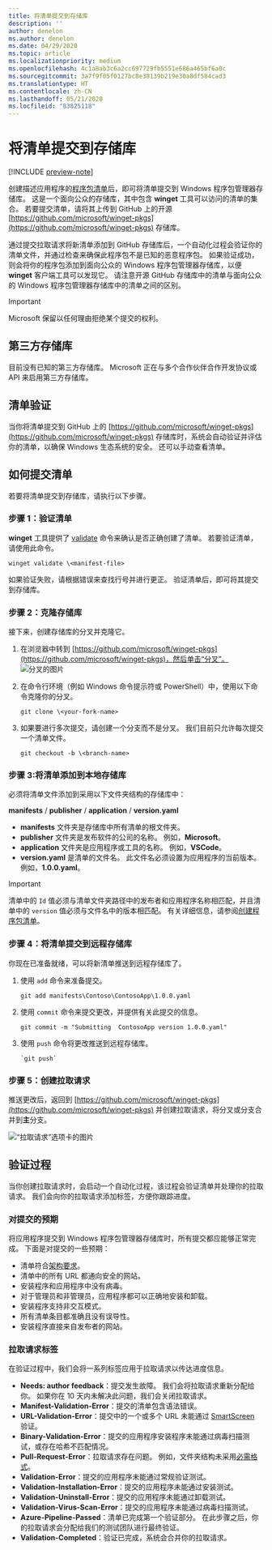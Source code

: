 ```yaml
---
title: 将清单提交到存储库
description: ''
author: denelon
ms.author: denelon
ms.date: 04/29/2020
ms.topic: article
ms.localizationpriority: medium
ms.openlocfilehash: 4c1a8ab3c6a2cc697729fb5551e686a465bf6a0c
ms.sourcegitcommit: 3a7f9f05f0127bc8e38139b219e30a8df584cad3
ms.translationtype: HT
ms.contentlocale: zh-CN
ms.lasthandoff: 05/21/2020
ms.locfileid: "83825118"
---
```

# <a name="submit-your-manifest-to-the-repository"></a>将清单提交到存储库

[!INCLUDE [preview-note](../../includes/package-manager-preview.md)]

创建描述应用程序的[程序包清单](manifest.md)后，即可将清单提交到 Windows 程序包管理器存储库。 这是一个面向公众的存储库，其中包含 **winget** 工具可以访问的清单的集合。 若要提交清单，请将其上传到 GitHub 上的开源 [https://github.com/microsoft/winget-pkgs](https://github.com/microsoft/winget-pkgs) 存储库。

通过提交拉取请求将新清单添加到 GitHub 存储库后，一个自动化过程会验证你的清单文件，并通过检查来确保此程序包不是已知的恶意程序包。 如果验证成功，则会将你的程序包添加到面向公众的 Windows 程序包管理器存储库，以便 **winget** 客户端工具可以发现它。 请注意开源 GitHub 存储库中的清单与面向公众的 Windows 程序包管理器存储库中的清单之间的区别。

> [!IMPORTANT]
> Microsoft 保留以任何理由拒绝某个提交的权利。

## <a name="third-party-repositories"></a>第三方存储库

目前没有已知的第三方存储库。 Microsoft 正在与多个合作伙伴合作开发协议或 API 来启用第三方存储库。

## <a name="manifest-validation"></a>清单验证

当你将清单提交到 GitHub 上的 [https://github.com/microsoft/winget-pkgs](https://github.com/microsoft/winget-pkgs) 存储库时，系统会自动验证并评估你的清单，以确保 Windows 生态系统的安全。 还可以手动查看清单。

## <a name="how-to-submit-your-manifest"></a>如何提交清单

若要将清单提交到存储库，请执行以下步骤。

### <a name="step-1-validate-your-manifest"></a>步骤 1：验证清单

**winget** 工具提供了 [validate](..\winget\validate.md) 命令来确认是否正确创建了清单。 若要验证清单，请使用此命令。

```CMD
winget validate \<manifest-file>
```

如果验证失败，请根据错误来查找行号并进行更正。 验证清单后，即可将其提交到存储库。

### <a name="step-2-clone-the-repository"></a>步骤 2：克隆存储库

接下来，创建存储库的分叉并克隆它。

1. 在浏览器中转到 [https://github.com/microsoft/winget-pkgs](https://github.com/microsoft/winget-pkgs)，然后单击“分叉”。
    ![分叉的图片](images\fork.png)

2. 在命令行环境（例如 Windows 命令提示符或 PowerShell）中，使用以下命令克隆你的分叉。
    ```CMD
    git clone \<your-fork-name>
    ```

 3. 如果要进行多次提交，请创建一个分支而不是分叉。 我们目前只允许每次提交一个清单文件。
    ```CMD
    git checkout -b \<branch-name>
    ```

### <a name="step-3-add-your-manifest-to-the-local-repository"></a>步骤 3:将清单添加到本地存储库

必须将清单文件添加到采用以下文件夹结构的存储库中：

**manifests** / **publisher** / **application** / **version.yaml**

* **manifests** 文件夹是存储库中所有清单的根文件夹。
* **publisher** 文件夹是发布软件的公司的名称。 例如，**Microsoft**。
* **application** 文件夹是应用程序或工具的名称。 例如，**VSCode**。
* **version.yaml** 是清单的文件名。 此文件名必须设置为应用程序的当前版本。 例如，**1.0.0.yaml**。

>[!IMPORTANT]
> 清单中的 `Id` 值必须与清单文件夹路径中的发布者和应用程序名称相匹配，并且清单中的 `version` 值必须与文件名中的版本相匹配。 有关详细信息，请参阅[创建程序包清单](manifest.md#tips-and-best-practices)。

### <a name="step-4-submit-your-manifest-to-the-remote-repository"></a>步骤 4：将清单提交到远程存储库

你现在已准备就绪，可以将新清单推送到远程存储库了。

1. 使用 `add` 命令来准备提交。
    ```CMD
    git add manifests\Contoso\ContosoApp\1.0.0.yaml
    ```

2. 使用 `commit` 命令来提交更改，并提供有关此提交的信息。
    ```CMD
    git commit -m "Submitting  ContosoApp version 1.0.0.yaml"
    ```

3. 使用 `push` 命令将更改推送到远程存储库。
    ```CMD
    `git push`
    ```

### <a name="step-5-create-a-pull-request"></a>步骤 5：创建拉取请求

推送更改后，返回到 [https://github.com/microsoft/winget-pkgs](https://github.com/microsoft/winget-pkgs) 并创建拉取请求，将分叉或分支合并到**主**分支。

![“拉取请求”选项卡的图片](images\pull-request.png)

## <a name="validation-process"></a>验证过程

当你创建拉取请求时，会启动一个自动化过程，该过程会验证清单并处理你的拉取请求。 我们会向你的拉取请求添加标签，方便你跟踪进度。

### <a name="submission-expectations"></a>对提交的预期

将应用程序提交到 Windows 程序包管理器存储库时，所有提交都应能够正常完成。 下面是对提交的一些预期：

* 清单符合[架构要求](manifest.md#manifest-contents)。
* 清单中的所有 URL 都通向安全的网站。
* 安装程序和应用程序中没有病毒。
* 对于管理员和非管理员，应用程序都可以正确地安装和卸载。
* 安装程序支持非交互模式。
* 所有清单条目都准确且没有误导性。
* 安装程序直接来自发布者的网站。

### <a name="pull-request-labels"></a>拉取请求标签

在验证过程中，我们会将一系列标签应用于拉取请求以传达进度信息。

* **Needs: author feedback**：提交发生故障。 我们会将拉取请求重新分配给你。 如果你在 10 天内未解决此问题，我们会关闭拉取请求。
* **Manifest-Validation-Error**：提交的清单包含语法错误。
* **URL-Validation-Error**：提交中的一个或多个 URL 未能通过 [SmartScreen](https://docs.microsoft.com/windows/security/threat-protection/microsoft-defender-smartscreen/microsoft-defender-smartscreen-overview) 验证。
* **Binary-Validation-Error**：提交的应用程序安装程序未能通过病毒扫描测试，或存在哈希不匹配情况。
* **Pull-Request-Error**：拉取请求存在问题。 例如，文件夹结构未采用[必需格式](#step-3-add-your-manifest-to-the-local-repository)。
* **Validation-Error**：提交的应用程序未能通过常规验证测试。
* **Validation-Installation-Error**：提交的应用程序未能通过安装测试。
* **Validation-Uninstall-Error**：提交的应用程序未能通过卸载测试。
* **Validation-Virus-Scan-Error**：提交的应用程序未能通过病毒扫描测试。
* **Azure-Pipeline-Passed**：清单已完成第一个验证部分。 在此步骤之后，你的拉取请求会分配给我们的测试团队进行最终验证。
* **Validation-Completed**：验证已完成，系统会合并你的拉取请求。
